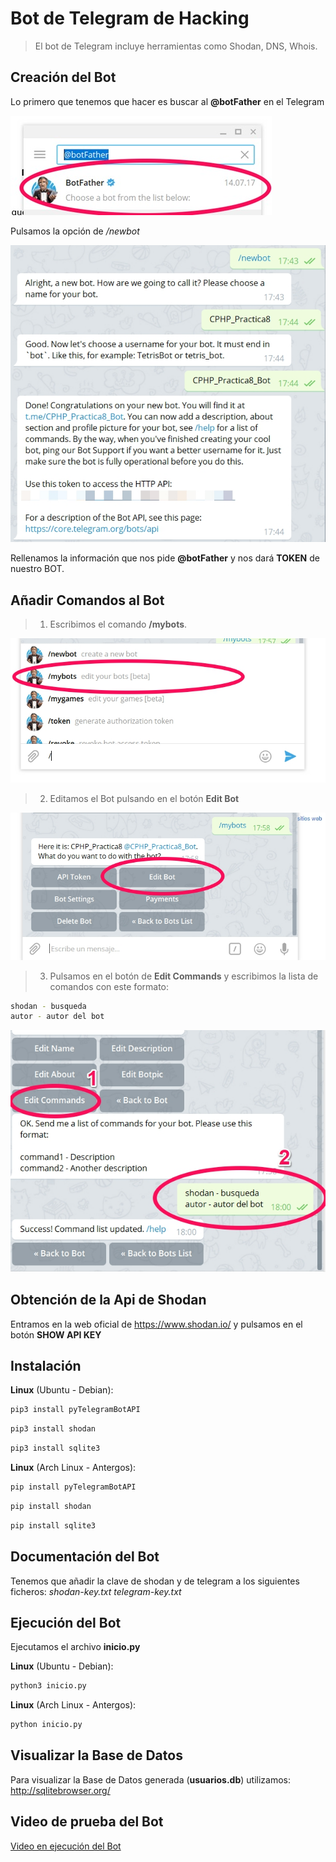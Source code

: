 # Bot de Telegram de Hacking
> El bot de Telegram incluye herramientas como Shodan, DNS, Whois.

## Creación del Bot

Lo primero que tenemos que hacer es buscar al **@botFather** en el Telegram

![/newbot](img/Telegram-1.jpg)

Pulsamos la opción de */newbot*

![/newbot](/img/Telegram-2.jpg)

Rellenamos la información que nos pide **@botFather** y nos dará **TOKEN** de nuestro BOT.

## Añadir Comandos al Bot

> 1. Escribimos el comando **/mybots**.

![/newbot](img/Telegram-3.jpg)

> 2. Editamos el Bot pulsando en el botón **Edit Bot**

![/newbot](img/Telegram-4.jpg)

> 3. Pulsamos en el botón de **Edit Commands** y escribimos la lista de comandos con este formato:

```sh
shodan - busqueda
autor - autor del bot
```

![/newbot](img/Telegram-5.jpg)

## Obtención de la Api de Shodan

Entramos en la web oficial de https://www.shodan.io/ y pulsamos en el botón **SHOW API KEY**

## Instalación

**Linux** (Ubuntu - Debian):

```sh
pip3 install pyTelegramBotAPI
```

```sh
pip3 install shodan
```

```sh
pip3 install sqlite3
```


**Linux** (Arch Linux - Antergos):

```sh
pip install pyTelegramBotAPI
```

```sh
pip install shodan
```

```sh
pip install sqlite3
```

## Documentación del Bot

Tenemos que añadir la clave de shodan y de telegram a los siguientes ficheros:
*shodan-key.txt*
*telegram-key.txt*

## Ejecución del Bot

Ejecutamos el archivo **inicio.py**

**Linux** (Ubuntu - Debian):

```sh
python3 inicio.py
```

**Linux** (Arch Linux - Antergos):

```sh
python inicio.py
```
## Visualizar la Base de Datos

Para visualizar la Base de Datos generada (**usuarios.db**) utilizamos: http://sqlitebrowser.org/

## Video de prueba del Bot
[Video en ejecución del Bot](https://www.youtube.com/watch?v=Zpngydf6iwQ&feature=youtu.be "Bot de Telegram")
